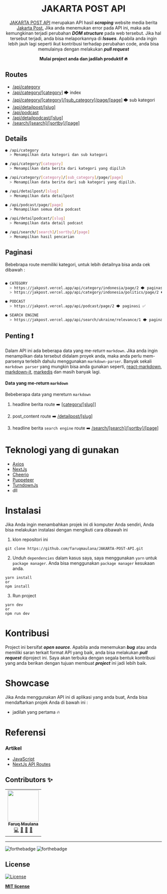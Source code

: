 <div align="center">
<h1>JAKARTA POST API</h1>
<p><a href="https://jakpost.vercel.app/api">JAKARTA POST API</a> merupakan API hasil <i><b>scraping</b></i> website media berita <a href="https://www.thejakartapost.com/">Jakarta Post.</a> Jika anda menemukan error pada API ini, maka ada kemungkinan terjadi perubahan <i><b>DOM structure</b></i> pada web tersebut. Jika hal tersebut terjadi, anda bisa melaporkannya di <i><b>Issues</b></i>. Apabila anda ingin lebih jauh lagi seperti ikut kontribusi terhadap perubahan code, anda bisa memulainya dengan melakukan <i><b>pull request</b></i></p>
<strong>Mulai project anda dan jadilah produktif 🔥</strong>
</div>

## Routes

- [/api/category](https://jakpost.vercel.app/api/category)
- [/api/category/[category]](https://jakpost.vercel.app/api/category/indonesia) 🡆 index
- [/api/category/[category]/[sub_category]/page/[page]](https://jakpost.vercel.app/api/category/indonesia/politics/page/2) 🡆 sub kategori
- [/api/detailpost/[slug]](https://jakpost.vercel.app/api/detailpost/indonesia/2022/03/16/police-looking-into-human-trafficking-violations-in-langkat-caging)
- [/api/podcast](https://jakpost.vercel.app/api/category/podcast)
- [/api/detailpodcast/[slug]](https://jakpost.vercel.app/api/detailpodcast/multimedia/2022/03/04/beyond-squid-game-translating-asian-film-and-tv-for-a-hungry-global-market)
- [/search/[search]/[sortby]/[page]](https://jakpost.vercel.app/api/search/ukraine/date/1)

## Details

```bash
● /api/category
  > Menampilkan data kategori dan sub kategori

● /api/category/[category]
  > Menampilkan data berita dari kategori yang dipilih

● /api/category/[category]/[sub_category]/page/[page]
  > Menampilkan data berita dari sub kategori yang dipilih.

● /api/detailpost/[slug]
  > Menampilkan data detailpost

● /api/podcast/page/[page]
  > Menampilkan semua data podcast

● /api/detailpodcast/[slug]
  > Menampilkan data detail podcast

● /api/search/[search]/[sortby]/[page]
  > Menampilkan hasil pencarian

```

## Paginasi

Bebebrapa route memiliki kategori, untuk lebih detailnya bisa anda cek dibawah :

```bash

● CATEGORY
  > https://jakpost.vercel.app/api/category/indonesia/page/2 🡆 paginasi ❌
  > https://jakpost.vercel.app/api/category/indonesia/politics/page/2 🡆 paginasi ✅

● PODCAST
  > https://jakpost.vercel.app/api/podcast/page/2 🡆 paginasi ✅

● SEARCH ENGINE
  > https://jakpost.vercel.app/api/search/ukraine/relevance/1 🡆 paginasi ✅

```

## Penting ❗

Dalam API ini ada beberapa data yang me-<i>return</i> `markdown`. Jika anda ingin menampilkan data tersebut didalam proyek anda, maka anda perlu mem-parsenya terlebih dahulu menggunakan `markdown-parser`. Banyak sekali `markdown parser` yang mungkin bisa anda gunakan seperti, [react-markdown](https://github.com/remarkjs/react-markdown), [markdown-it](https://github.com/markdown-it/markdown-it), [markedjs](https://github.com/markedjs/marked) dan masih banyak lagi.

#### Data yang me-return `markdown`

Bebeberapa data yang mereturn `markdown`

1. headline berita
   route ➡️ [[category/[slug]]](https://jakpost.vercel.app/api/category/indonesia)

2. post_content
   route ➡️ [/detailpost/[slug]](https://jakpost.vercel.app/api/detailpost/indonesia/2022/03/18/government-outlines-carbon-sink-strategy-in-new-regulation)

3. headline berita `search engine`
   route ➡️ [/search/[search]/[sortby]/[page]](https://jakpost.vercel.app/api/search/ukraine/date/1)

# Teknologi yang di gunakan

- [Axios](https://axios-http.com/)
- [NextJs](https://nextjs.org/)
- [Cheerio](https://cheerio.js.org/)
- [Puppeteer](https://pptr.dev/)
- [TurndownJs](https://github.com/mixmark-io/turndown)
- dll

# Instalasi

Jika Anda ingin menambahkan projek ini di komputer Anda sendiri, Anda bisa melakukan instalasi dengan mengikuti cara dibawah ini

1. klon repositori ini

```
git clone https://github.com/faruqmaulana/JAKARTA-POST-API.git
```

2. Unduh `dependencies` dalam kasus saya, saya menggunakan `yarn` untuk `package manager`. Anda bisa menggunakan `package manager` kesukaan anda.

```
yarn install
or
npm install
```

3. Run project

```
yarn dev
or
npm run dev
```

# Kontribusi

Project ini bersifat <i><b>open source</b></i>. Apabila anda menemukan <i><b>bug</b></i> atau anda memiliki saran terkait format API yang baik, anda bisa melakukan <i><b>pull request</b></i> diproject ini. Saya akan terbuka dengan segala bentuk kontribusi yang anda berikan dengan tujuan membuat <i><b>project</b></i> ini jadi lebih baik.

# Showcase

Jika Anda menggunakan API ini di aplikasi yang anda buat, Anda bisa mendaftarkan projek Anda di bawah ini :

- jadilah yang pertama 🔥

# Referensi

### Artikel

- [JavaScript](https://developer.mozilla.org/en-US/docs/Web/JavaScript?retiredLocale=en)
- [NextJs API Routes](https://nextjs.org/docs/api-routes/dynamic-api-routes)

## Contributors ✨

<!-- ALL-CONTRIBUTORS-LIST:START - Do not remove or modify this section -->
<!-- markdownlint-disable -->
<table>
  <tr>
    <td align="center"><a href="https://fm-space.vercel.app">
    <img src="https://avatars.githubusercontent.com/u/88839109?v=4?s=100" width="100px;" alt=""/>
    <br />
    <sub><b>Faruq Maulana</b></sub>
    </a>
    <br />
    <a href="https://github.com/faruqmaulana/JAKARTA-POST-API/commits?author=faruqmaulana" title="Code">💻</a> 
    <a href="#refactoringCode-faruqmaulana" title="Refactoring Code">🎨</a>
    <a href="#maintenance-faruqmaulana" title="Maintenance">🚧</a> 
    <a href="#ideas-faruqmaulana" title="Ideas, Planning, & Feedback">🤔</a>
    </td>
  </tr>
</table>

<!-- markdownlint-restore -->

<!-- ALL-CONTRIBUTORS-LIST:END -->

---

![forthebadge](https://forthebadge.com/images/badges/built-with-love.svg)
![forthebadge](https://forthebadge.com/images/badges/made-with-javascript.svg)

## License

[![License](http://img.shields.io/:license-mit-blue.svg?style=flat-square)](http://badges.mit-license.org)

**[MIT license](http://opensource.org/licenses/mit-license.php)**
